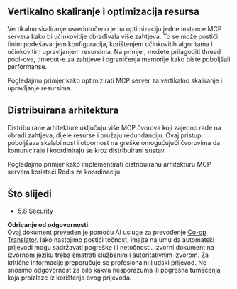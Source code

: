 <!--
CO_OP_TRANSLATOR_METADATA:
{
  "original_hash": "cd973a4e381337c6a3ac2443e7548e63",
  "translation_date": "2025-06-13T01:22:55+00:00",
  "source_file": "05-AdvancedTopics/mcp-scaling/README.md",
  "language_code": "hr"
}
-->
## Vertikalno skaliranje i optimizacija resursa

Vertikalno skaliranje usredotočeno je na optimizaciju jedne instance MCP servera kako bi učinkovitije obrađivala više zahtjeva. To se može postići finim podešavanjem konfiguracija, korištenjem učinkovitih algoritama i učinkovitim upravljanjem resursima. Na primjer, možete prilagoditi thread pool-ove, timeout-e za zahtjeve i ograničenja memorije kako biste poboljšali performanse.

Pogledajmo primjer kako optimizirati MCP server za vertikalno skaliranje i upravljanje resursima.

## Distribuirana arhitektura

Distribuirane arhitekture uključuju više MCP čvorova koji zajedno rade na obradi zahtjeva, dijele resurse i pružaju redundanciju. Ovaj pristup poboljšava skalabilnost i otpornost na greške omogućujući čvorovima da komuniciraju i koordiniraju se kroz distribuirani sustav.

Pogledajmo primjer kako implementirati distribuiranu arhitekturu MCP servera koristeći Redis za koordinaciju.

## Što slijedi

- [5.8 Security](../mcp-security/README.md)

**Odricanje od odgovornosti**:  
Ovaj dokument preveden je pomoću AI usluge za prevođenje [Co-op Translator](https://github.com/Azure/co-op-translator). Iako nastojimo postići točnost, imajte na umu da automatski prijevodi mogu sadržavati pogreške ili netočnosti. Izvorni dokument na izvornom jeziku treba smatrati službenim i autoritativnim izvorom. Za kritične informacije preporučuje se profesionalni ljudski prijevod. Ne snosimo odgovornost za bilo kakva nesporazuma ili pogrešna tumačenja koja proizlaze iz korištenja ovog prijevoda.